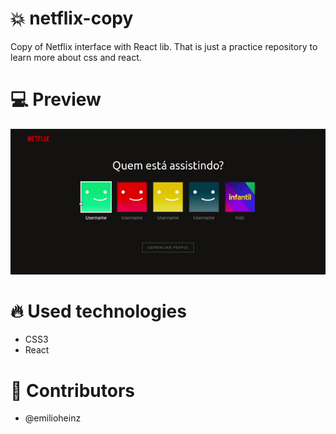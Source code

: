 # :boom: netflix-copy
Copy of Netflix interface with React lib. That is just a practice repository to learn more about css and react.

# :computer: Preview
![](netflix-review.gif)

# :fire: Used technologies
- CSS3
- React

# :man: Contributors 
- @emilioheinz
